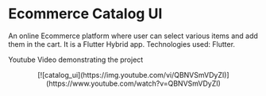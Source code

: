 # Ecommerce Catalog UI

An online Ecommerce platform where user can select various items and add them in the cart.
It is a Flutter Hybrid app. 
Technologies used: Flutter.

Youtube Video demonstrating the project
<p align = "center">
[![catalog_ui](https://img.youtube.com/vi/QBNVSmVDyZI)](https://www.youtube.com/watch?v=QBNVSmVDyZI)
</p>
